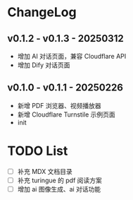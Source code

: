 # ChangeLog

## v0.1.2 - v0.1.3 - 20250312
- 增加 AI 对话页面，兼容 Cloudflare API
- 增加 Dify 对话页面

## v0.1.0 - v0.1.1 - 20250226
- 新增 PDF 浏览器、视频播放器
- 新增 Cloudflare Turnstile 示例页面
- init

# TODO List
- [ ] 补充 MDX 文档目录
- [ ] 补充 turingue 的 pdf 阅读方案
- [ ] 增加 ai 图像生成、ai 对话功能